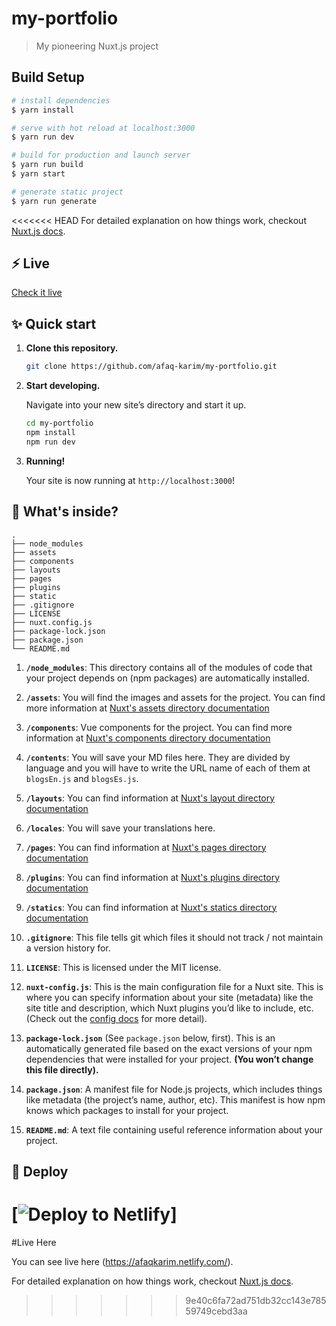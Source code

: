 # my-portfolio

> My pioneering Nuxt.js project

## Build Setup

``` bash
# install dependencies
$ yarn install

# serve with hot reload at localhost:3000
$ yarn run dev

# build for production and launch server
$ yarn run build
$ yarn start

# generate static project
$ yarn run generate
```

<<<<<<< HEAD
For detailed explanation on how things work, checkout [Nuxt.js docs](https://nuxtjs.org).


## ⚡️ Live
[Check it live](https://afaqkarim.netlify.com/)

## ✨ Quick start

1.  **Clone this repository.**

    ```sh
    git clone https://github.com/afaq-karim/my-portfolio.git
    ```

2.  **Start developing.**

    Navigate into your new site’s directory and start it up.

    ```sh
    cd my-portfolio
    npm install
    npm run dev
    ```

3.  **Running!**

    Your site is now running at `http://localhost:3000`!

## 🧐 What's inside?

    .
    ├── node_modules
    ├── assets
    ├── components
    ├── layouts
    ├── pages
    ├── plugins
    ├── static
    ├── .gitignore
    ├── LICENSE
    ├── nuxt.config.js
    ├── package-lock.json
    ├── package.json
    └── README.md

1.  **`/node_modules`**: This directory contains all of the modules of code that your project depends on (npm packages) are automatically installed.

2.  **`/assets`**: You will find the images and assets for the project. You can find more information at [Nuxt's assets directory documentation](https://nuxtjs.org/guide/assets/)

3.  **`/components`**: Vue components for the project. You can find more information at [Nuxt's components directory documentation](https://nuxtjs.org/guide/directory-structure#the-components-directory)

4.  **`/contents`**: You will save your MD files here. They are divided by language and you will have to write the URL name of each of them at `blogsEn.js` and `blogsEs.js`.

5.  **`/layouts`**: You can find information at [Nuxt's layout directory documentation](https://nuxtjs.org/guide/directory-structure#the-layouts-directory)

6.  **`/locales`**: You will save your translations here.

7.  **`/pages`**: You can find information at [Nuxt's pages directory documentation](https://nuxtjs.org/guide/directory-structure#the-pages-directory)

8.  **`/plugins`**: You can find information at [Nuxt's plugins directory documentation](https://nuxtjs.org/guide/directory-structure#the-plugins-directory)

9.  **`/statics`**: You can find information at [Nuxt's statics directory documentation](https://nuxtjs.org/guide/directory-structure#the-static-directory)

10. **`.gitignore`**: This file tells git which files it should not track / not maintain a version history for.

11. **`LICENSE`**: This is licensed under the MIT license.

12. **`nuxt-config.js`**: This is the main configuration file for a Nuxt site. This is where you can specify information about your site (metadata) like the site title and description, which Nuxt plugins you’d like to include, etc. (Check out the [config docs](https://nuxtjs.org/guide/configuration) for more detail).

13. **`package-lock.json`** (See `package.json` below, first). This is an automatically generated file based on the exact versions of your npm dependencies that were installed for your project. **(You won’t change this file directly).**

14. **`package.json`**: A manifest file for Node.js projects, which includes things like metadata (the project’s name, author, etc). This manifest is how npm knows which packages to install for your project.

15. **`README.md`**: A text file containing useful reference information about your project.

## 💫 Deploy

[![Deploy to Netlify](https://www.netlify.com/img/deploy/button.svg)]
=======
#Live Here

You can see live here (https://afaqkarim.netlify.com/).

For detailed explanation on how things work, checkout [Nuxt.js docs](https://nuxtjs.org).
>>>>>>> 9e40c6fa72ad751db32cc143e78559749cebd3aa
